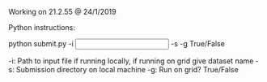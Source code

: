 Working on 21.2.55 @ 24/1/2019

Python instructions:

python submit.py -i <INPUT> -s <OUTPUT> -g True/False

-i: Path to input file if running locally, if running on grid give dataset name
-s: Submission directory on local machine
-g: Run on grid? True/False
